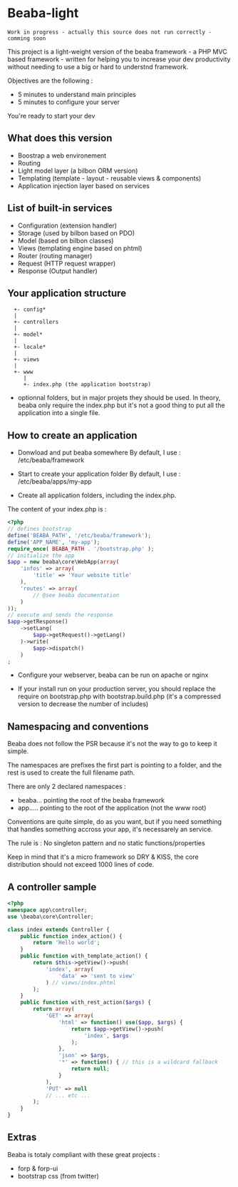 # Beaba-light

```
Work in progress - actually this source does not run correctly - comming soon
```

This project is a light-weight version of the beaba framework - a PHP MVC based framework - written for 
helping you to increase your dev productivity without needing to use a big or hard to understnd framework.

Objectives are the following : 

* 5 minutes to understand main principles
* 5 minutes to configure your server

You're ready to start your dev

## What does this version

 - Boostrap a web environement
 - Routing
 - Light model layer (a bilbon ORM version)
 - Templating (template - layout - reusable views & components)
 - Application injection layer based on services

## List of built-in services

 - Configuration (extension handler)
 - Storage (used by bilbon based on PDO)
 - Model (based on bilbon classes)
 - Views (templating engine based on phtml)
 - Router (routing manager)
 - Request (HTTP request wrapper)
 - Response (Output handler)

## Your application structure

```
  +- config*
  |
  +- controllers
  |
  +- model*
  |
  +- locale*
  |
  +- views
  |
  +- www
     |
     +- index.php (the application bootstrap)
```

* optionnal folders, but in major projets they should be used. In theory, beaba
only require the index.php but it's not a good thing to put all the application
into a single file.

## How to create an application

- Donwload and put beaba somewhere
By default, I use : /etc/beaba/framework

- Start to create your application folder
By default, I use : /etc/beaba/apps/my-app

- Create all application folders, including the index.php.

The content of your index.php is :
```php
<?php
// defines bootstrap
define('BEABA_PATH', '/etc/beaba/framework');
define('APP_NAME', 'my-app');
require_once( BEABA_PATH . '/bootstrap.php' );
// initialize the app
$app = new beaba\core\WebApp(array(
    'infos' => array(
        'title' => 'Your website title'
    ),
    'routes' => array(
        // @see beaba documentation
    )
));
// execute and sends the response
$app->getResponse()
    ->setLang(
        $app->getRequest()->getLang()
    )->write(
        $app->dispatch()
    )
;
```

- Configure your webserver, beaba can be run on apache or nginx

- If your install run on your production server, you should replace the require
on bootstrap.php with bootstrap.build.php (it's a compressed version to decrease
the number of includes)

## Namespacing and conventions

Beaba does not follow the PSR because it's not the way to go to keep it simple.

The namespaces are prefixes the first part is pointing to a folder, and the rest
is used to create the full filename path.

There are only 2 declared namespaces :

 - beaba\... pointing the root of the beaba framework
 - app\..... pointing to the root of the application (not the www root)

Conventions are quite simple, do as you want, but if you need something that 
handles something accross your app, it's necessarely an service.

The rule is : No singleton pattern and no static functions/properties

Keep in mind that it's a micro framework so DRY & KISS, the core distribution
should not exceed 1000 lines of code.

## A controller sample

```php
<?php
namespace app\controller;
use \beaba\core\Controller;

class index extends Controller {
    public function index_action() {
        return 'Hello world';
    }
    public function with_template_action() {
        return $this->getView()->push(
            'index', array(
                'data' => 'sent to view'
            ) // views/index.phtml
        );
    }
    public function with_rest_action($args) {
        return array(
            'GET' => array(
                'html' => function() use($app, $args) {
                    return $app->getView()->push(
                        'index', $args
                    );
                },
                'json' => $args,
                '*' => function() { // this is a wildcard fallback
                    return null;
                }
            ),
            'PUT' => null
            // ... etc ...
        );
    }
}
```

## Extras

Beaba is totaly compliant with these great projects :

* forp & forp-ui
* bootstrap css (from twitter)